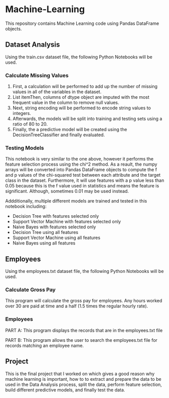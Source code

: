 # Machine-Learning
This repository contains Machine Learning code using Pandas DataFrame objects.

## Dataset Analysis
Using the train.csv dataset file, the following Python Notebooks will be used.

### Calculate Missing Values
1. First, a calculation will be performed to add up the number of missing values in all of the variables in the dataset.
2. List itemThen, columns of dtype object are imputed with the most frequent value in the column to remove null values.
3. Next, string encoding will be performed to encode string values to integers.
4. Afterwards, the models will be split into training and testing sets using a ratio of 80 to 20.
5. Finally, the a predictive model will be created using the DecisionTreeClassifier and finally evaluated. 

### Testing Models
This notebook is very similar to the one above, however it performs the feature selection process using the chi^2 method. As a reault, the numpy arrays will be converted into Pandas DataFrame objects to compute the f and p values of the chi-squared test between each attribute and the target class in the dataset. Furthermore, it will use features with a p value less than 0.05 because this is the f value used in statistics and means the feature is significant. Although, sometimes 0.01 may be used instead.

Addditionally, multiple different models are trained and tested in this notebook including: 
- Decision Tree with features selected only
- Support Vector Machine with features selected only
- Naive Bayes with features selected only
- Decision Tree using all features
- Support Vector Machine using all features
- Naive Bayes using all features

## Employees
Using the employees.txt dataset file, the following Python Notebooks will be used.

### Calculate Gross Pay
This program will calculate the gross pay for employees. Any hours worked over 30 are paid at time and a half (1.5 times the regular hourly rate).

### Employees
PART A:
This program displays the records that are in the employees.txt file

PART B:
This program allows the user to search the employees.txt file for records matching an employee name.

## Project

This is the final project that I worked on which gives a good reason why machine learning is important, how to to extract and prepare the data to be used in the Data Analysis process, split the data, perform feature selection, build different predictive models, and finally test the data.
